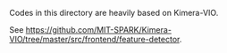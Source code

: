 Codes in this directory are heavily based on Kimera-VIO.

See https://github.com/MIT-SPARK/Kimera-VIO/tree/master/src/frontend/feature-detector.